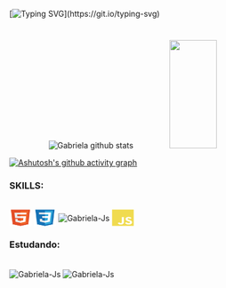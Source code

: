 [![Typing SVG](https://readme-typing-svg.herokuapp.com/?color=c9d1d9&size=35&center=true&vCenter=true&width=1000&lines=Oi,+sou+a+Gabriela!)](https://git.io/typing-svg)

#

<div align="center">  
  <img width="49%" height="195px" src="https://github-readme-stats.vercel.app/api?username=gabrielagqueiroz&show_icons=true&count_private=true&hide_border=true&title_color=B22222&icon_color=B22222&text_color=c9d1d9&bg_color=0d1117" alt="Gabriela github stats" /> 
  <img width="41%" height="195px" src="https://github-readme-stats.vercel.app/api/top-langs/?username=gabrielagqueiroz&layout=compact&hide_border=true&title_color=c9d1d9&text_color=ff91a4&bg_color=0d1117" />
</div>

[![Ashutosh's github activity graph](https://github-readme-activity-graph.cyclic.app/graph?username=gabrielagqueiroz&bg_color=0d1117&color=B22222&line=B22222&point=FFA07A&area=true&hide_border=true)](https://github.com/ashutosh00710/github-readme-activity-graph)
  
 ### SKILLS:
 
<div style="display: inline_block"><br>
  <img align="center" alt="Gabriela-HTML" height="30" width="40" src="https://raw.githubusercontent.com/devicons/devicon/master/icons/html5/html5-original.svg">
  <img align="center" alt="Gabriela-CSS" height="30" width="40" src="https://raw.githubusercontent.com/devicons/devicon/master/icons/css3/css3-original.svg">
  <img align="center" alt="Gabriela-Js" height="30" width="40" src="https://cdn.jsdelivr.net/gh/devicons/devicon/icons/bootstrap/bootstrap-original.svg" />
  <img align="center" alt="Gabriela-Js" height="30" width="40" src="https://raw.githubusercontent.com/devicons/devicon/master/icons/javascript/javascript-plain.svg">
</div>



### Estudando:
<div style="display: inline_block"><br>
  <img align="center" alt="Gabriela-Js" height="50" width="60" src="https://cdn.jsdelivr.net/gh/devicons/devicon/icons/react/react-original-wordmark.svg" />
  <img align="center" alt="Gabriela-Js" height="50" width="60" src="https://cdn.jsdelivr.net/gh/devicons/devicon/icons/java/java-original-wordmark.svg">
</div>
</div>          


